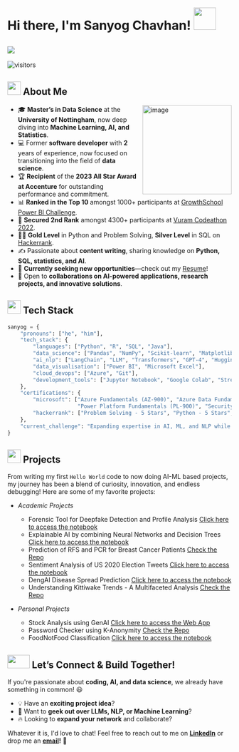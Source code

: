 # Hi there, I'm Sanyog Chavhan! <img src="https://github.com/TheDudeThatCode/TheDudeThatCode/blob/master/Assets/wave.gif" width="50" height="50"/>

##  <img src="https://readme-typing-svg.demolab.com?font=Fira+Code&pause=1000&color=16F7AA&width=435&lines=Ex+Software+Developer+%40+Accenture;MSc+Data+Science+%40+UoN+(Merit);4x+Microsoft+Certified+Professional;Data+Scientist;AI+Enthusiast"/>

![visitors](https://vbr.nathanchung.dev/badge?page_id=sanyog-chavhan.sanyog-chavhan&color=16F7AA)


## <img src="https://user-images.githubusercontent.com/74038190/235223599-0eadbd7c-c916-4f24-af9d-9242730e6172.gif" width="30" height="30"/> About Me

<img align="right" src="https://raw.githubusercontent.com/Tarikul-Islam-Anik/Animated-Fluent-Emojis/master/Emojis/People%20with%20professions/Man%20Technologist%20Medium%20Skin%20Tone.png" alt="image" width="200" height="200"/>

- :mortar_board: **Master’s in Data Science** at the **University of Nottingham**, now deep diving into **Machine Learning, AI, and Statistics**.
- :computer: Former **software developer** with **2** years of experience, now focused on transitioning into the field of **data science**.
- :trophy: **Recipient** of the **2023 All Star Award at Accenture** for outstanding performance and commitment.
- :bar_chart: **Ranked in the Top 10** amongst 1000+ participants at [GrowthSchool Power BI Challenge](https://www.linkedin.com/feed/update/urn:li:activity:7089124013804838914/).
- :2nd_place_medal: **Secured 2nd Rank** amongst 4300+ participants at [Vuram Codeathon 2022](https://www.linkedin.com/feed/update/urn:li:activity:7006592953552949248/).
- :technologist: **Gold Level** in Python and Problem Solving, **Silver Level** in SQL on [Hackerrank](https://www.hackerrank.com/profile/Sanyog_).
- :writing_hand: Passionate about **content writing**, sharing knowledge on **Python, SQL, statistics, and AI**.
- :rocket: **Currently seeking new opportunities**—check out my [Resume](https://drive.google.com/file/d/1VIXQaoOOGGaRwXyr2L6anXoHi3kWDIlQ/view?usp=sharing)!
- :handshake: Open to **collaborations on AI-powered applications, research projects, and innovative solutions**.
  

## <img src="https://user-images.githubusercontent.com/74038190/212284087-bbe7e430-757e-4901-90bf-4cd2ce3e1852.gif" width="30" height="30"/> Tech Stack  

```python
sanyog = {
    "pronouns": ["he", "him"],
    "tech_stack": {
        "languages": ["Python", "R", "SQL", "Java"],
        "data_science": ["Pandas", "NumPy", "Scikit-learn", "Matplotlib", "TensorFlow", "Statistical Analysis"],
        "ai_nlp": ["LangChain", "LLM", "Transformers", "GPT-4", "Hugging Face"],
        "data_visualisation": ["Power BI", "Microsoft Excel"],
        "cloud_devops": ["Azure", "Git"],
        "development_tools": ["Jupyter Notebook", "Google Colab", "Streamlit", "VS Code"]
    },
    "certifications": {
        "microsoft": ["Azure Fundamentals (AZ-900)", "Azure Data Fundamentals (DP-900)", 
                      "Power Platform Fundamentals (PL-900)", "Security & Compliance (SC-900)"],
        "hackerrank": ["Problem Solving - 5 Stars", "Python - 5 Stars", "SQL - 4 Stars"]
    },
    "current_challenge": "Expanding expertise in AI, ML, and NLP while seeking exciting opportunities!"
}
```

## <img src="https://media3.giphy.com/media/v1.Y2lkPTc5MGI3NjExZXk3MG43dHFtZWo4YWhtb3BvMGhqNmdsZ3NreWFtam9oZ200cW1oZyZlcD12MV9pbnRlcm5hbF9naWZfYnlfaWQmY3Q9cw/hpFCIpvGxUKgTfjRKl/giphy.gif" width="30" height="30"/> Projects

From writing my first `Hello World` code to now doing AI-ML based projects, my journey has been a blend of curiosity, innovation, and endless debugging! Here are some of my favorite projects:
  - _Academic Projects_
      - Forensic Tool for Deepfake Detection and Profile Analysis [Click here to access the notebook](add-link-here)
      - Explainable AI by combining Neural Networks and Decision Trees [Click here to access the notebook](add-link-here)
      - Prediction of RFS and PCR for Breast Cancer Patients [Check the Repo](https://github.com/sanyog-chavhan/Breast_Cancer_Prediction)
      - Sentiment Analysis of US 2020 Election Tweets [Click here to access the notebook](add-link-here)
      - DengAI Disease Spread Prediction [Click here to access the notebook](add-link-here)
      - Understanding Kittiwake Trends - A Multifaceted Analysis [Check the Repo](https://github.com/sanyog-chavhan/Multifaceted-Analysis-on-Kittiwakes)
      
  - _Personal Projects_
      - Stock Analysis using GenAI [Click here to access the Web App](https://huggingface.co/spaces/sanyog16/AI-Based_Stock_Analysis_and_Portfolio_Optimisation)
      - Password Checker using K-Anonymity [Check the Repo](https://github.com/sanyog-chavhan/Password-Checker)
      - FoodNotFood Classification [Click here to access the notebook](add-link-here)

## <img src="https://media.giphy.com/media/W1NW6AaPglSMRnP2Qv/giphy.gif?cid=ecf05e47ahqg8bmswrqca3ky3p3makxtj1d3nifs89aem8jv&ep=v1_stickers_search&rid=giphy.gif&ct=s" width="50" height="30"/> Let’s Connect & Build Together!


If you're passionate about **coding, AI, and data science**, we already have something in common! :smiley:

- :bulb: Have an **exciting project idea**?
- :robot: Want to **geek out over LLMs, NLP, or Machine Learning**?
- :fire: Looking to **expand your network** and collaborate?

Whatever it is, I'd love to chat! Feel free to reach out to me on **[LinkedIn](https://www.linkedin.com/in/sanyog-chavhan/)** or drop me an **[email](mailto:sanyogchavhan2016l@gmail.com)!** 📩

